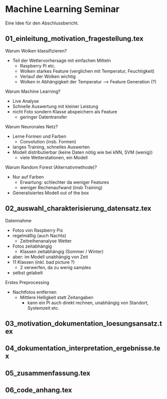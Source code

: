 # Machine Learning Seminar
Eine Idee für den Abschlussbericht.


## 01_einleitung_motivation_fragestellung.tex
Warum Wolken klassifizieren?
- Teil der Wettervorhersage mit einfachen Mitteln
    - Raspberry Pi etc.
    - Wolken starkes Feature (verglichen mit Temperatur, Feuchtigkeit)
    - Verlauf der Wolken wichtig
    - Wolken in Abhängigkeit der Temperatur --> Feature Generation (?)


Warum Machine Learning?
- Live Analyse
- Schnelle Auswertung mit kleiner Leistung
- nicht Foto sondern Klasse abspeichern als Feature
    - geringer Datentransfer

Warum Neuronales Netz?
- Lerne Formen und Farben
    - Convolution (insb. Formen)
- langes Training, schnelles Auswerten
- Modell distributierbar (keine Daten nötig wie bei kNN, SVM (wenig))
    - viele Wetterstationen, ein Modell

Warum Random Forest (Alternativmethode)?
- Nur auf Farben
    - Erwartung: schlechter da weniger Features
    - weniger Rechenaufwand (insb Training)
- Generalisiertes Modell out of the box

## 02_auswahl_charakterisierung_datensatz.tex
Datennahme
- Fotos von Raspberry Pis
- regelmäßig (auch Nachts)
    - Zeitreihenanalyse Wetter
- Fotos zeitabhängig
    - Klassen zeitabhängig (Sommer / Winter)
- aber: im Modell unabhängig von Zeit
- 11 Klassen (inkl. bad picture ?)
    - 2 verwerfen, da zu wenig samples
- selbst gelabelt

Erstes Preprocessing
- Nachtfotos entfernen
    - Mittlere Helligkeit statt Zeitangaben
        - kann ein Pi auch direkt rechnen, unabhängig von Standort, Systemzeit etc.

## 03_motivation_dokumentation_loesungsansatz.tex
## 04_dokumentation_interpretation_ergebnisse.tex
## 05_zusammenfassung.tex
## 06_code_anhang.tex

